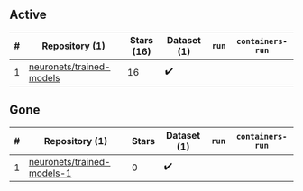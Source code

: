 ## Active
| # | Repository (1) | Stars (16) | Dataset (1) | `run` | `containers-run` |
| --- | --- | --- | --- | --- | --- |
| 1 | [neuronets/trained-models](https://github.com/neuronets/trained-models) | 16 | :heavy_check_mark: |  |  |

## Gone
| # | Repository (1) | Stars | Dataset (1) | `run` | `containers-run` |
| --- | --- | --- | --- | --- | --- |
| 1 | [neuronets/trained-models-1](https://github.com/neuronets/trained-models-1) | 0 | :heavy_check_mark: |  |  |
